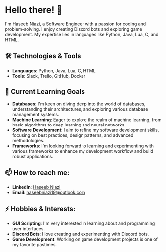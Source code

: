 # Hello there! 👋

I'm Haseeb Niazi, a Software Engineer with a passion for coding and problem-solving. I enjoy creating Discord bots and exploring game development. My expertise lies in languages like Python, Java, Lua, C, and HTML.

## 🛠️ Technologies & Tools

- **Languages**: Python, Java, Lua, C, HTML
- **Tools**: Slack, Trello, GitHub, Docker

## 🌱 Current Learning Goals

- **Databases**: I'm keen on diving deep into the world of databases, understanding their architectures, and exploring various database management systems.
- **Machine Learning**: Eager to explore the realm of machine learning, from basic algorithms to deep learning and neural networks.
- **Software Development**: I aim to refine my software development skills, focusing on best practices, design patterns, and advanced methodologies.
- **Frameworks**: I'm looking forward to learning and experimenting with various frameworks to enhance my development workflow and build robust applications.

## 📫 How to reach me:

- **LinkedIn**: [Haseeb Niazi](https://www.linkedin.com/in/haseebn/)
- **Email**: haseebniazi19@outlook.com

## ⚡ Hobbies & Interests:

- **GUI Scripting**: I'm very interested in learning about and programming user interfaces.
- **Discord Bots**: I love creating and experimenting with Discord bots.
- **Game Development**: Working on game development projects is one of my favorite pastimes.

